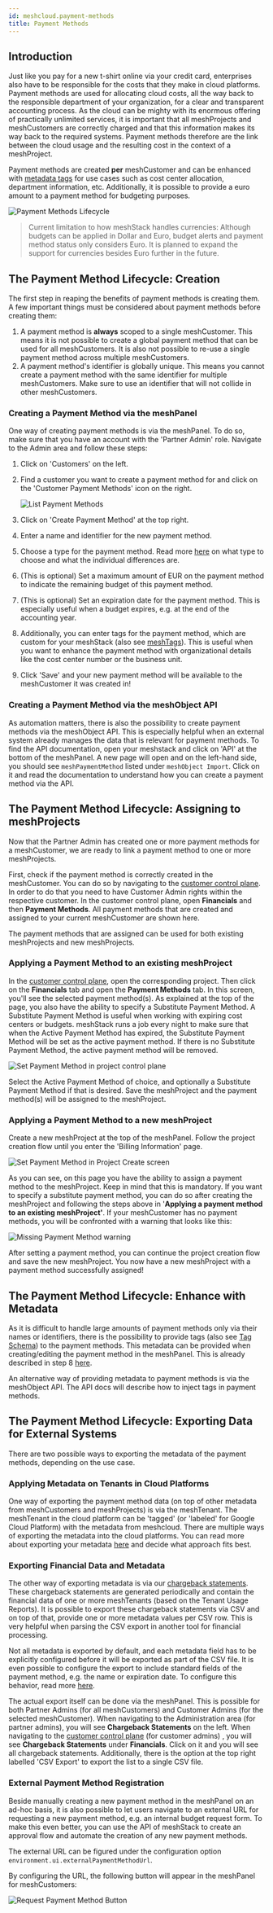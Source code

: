 ```yaml
---
id: meshcloud.payment-methods
title: Payment Methods
---
```


## Introduction

Just like you pay for a new t-shirt online via your credit card, enterprises also have to be responsible for the costs that they make in cloud platforms. Payment methods are used for allocating cloud costs, all the way back to the responsible department of your organization, for a clear and transparent accounting process. As the cloud can be mighty with its enormous offering of practically unlimited services, it is important that all meshProjects and meshCustomers are correctly charged and that this information makes its way back to the required systems. Payment methods therefore are the link between the cloud usage and the resulting cost in the context of a meshProject.

Payment methods are created **per** meshCustomer and can be enhanced with [metadata tags](meshcloud.metadata-tags.md) for use cases such as cost center allocation, department information, etc. Additionally, it is possible to provide a euro amount to a payment method for budgeting purposes.

![Payment Methods Lifecycle](assets/payment_methods/payment_method_overall_lifecycle.png)

> Current limitation to how meshStack handles currencies: Although budgets can be applied in Dollar and Euro, budget alerts and payment method status only considers Euro. It is planned to expand the support for currencies besides Euro further in the future.

## The Payment Method Lifecycle: Creation

The first step in reaping the benefits of payment methods is creating them. A few important things must be considered about payment methods before creating them:

1. A payment method is **always** scoped to a single meshCustomer. This means it is not possible to create a global payment method that can be used for all meshCustomers. It is also not possible to re-use a single payment method across multiple meshCustomers.
2. A payment method's identifier is globally unique. This means you cannot create a payment method with the same identifier for multiple meshCustomers. Make sure to use an identifier that will not collide in other meshCustomers.

### Creating a Payment Method via the meshPanel

One way of creating payment methods is via the meshPanel. To do so, make sure that you have an account with the 'Partner Admin' role. Navigate to the Admin area and follow these steps:

1. Click on 'Customers' on the left.
2. Find a customer you want to create a payment method for and click on the 'Customer Payment Methods' icon on the right.

    ![List Payment Methods](assets/payment_methods/customer_list_payment_methods.png)

3. Click on 'Create Payment Method' at the top right.
4. Enter a name and identifier for the new payment method.
5. Choose a type for the payment method. Read more [here](#types-of-payment-methods) on what type to choose and what the individual differences are.
6. (This is optional) Set a maximum amount of EUR on the payment method to indicate the remaining budget of this payment method.
7. (This is optional) Set an expiration date for the payment method. This is especially useful when a budget expires, e.g. at the end of the accounting year.
8. Additionally, you can enter tags for the payment method, which are custom for your meshStack (also see [meshTags](meshstack.metadata-tags.md)). This is useful when you want to enhance the payment method with organizational details like the cost center number or the business unit.
9. Click 'Save' and your new payment method will be available to the meshCustomer it was created in!

### Creating a Payment Method via the meshObject API

As automation matters, there is also the possibility to create payment methods via the meshObject API. This is especially helpful when an external system already manages the data that is relevant for payment methods. To find the API documentation, open your meshstack and click on 'API' at the bottom of the meshPanel. A new page will open and on the left-hand side, you should see `meshPaymentMethod` listed under `meshObject Import`. Click on it and read the documentation to understand how you can create a payment method via the API.

## The Payment Method Lifecycle: Assigning to meshProjects

Now that the Partner Admin has created one or more payment methods for a meshCustomer, we are ready to link a payment method to one or more meshProjects.

First, check if the payment method is correctly created in the meshCustomer. You can do so by navigating to the [customer control plane](./meshcloud.customer.md#managing-your-meshcustomer). In order to do that you need to have Customer Admin rights within the respective customer. In the customer control plane, open **Financials** and then **Payment Methods**. All payment methods that are created and assigned to your current meshCustomer are shown here.

The payment methods that are assigned can be used for both existing meshProjects and new meshProjects.

### Applying a Payment Method to an existing meshProject

In the [customer control plane](./meshcloud.customer.md#managing-your-meshcustomer), open the corresponding project. Then click on the **Financials** tab and open the **Payment Methods** tab. In this screen, you'll see the selected payment method(s). As explained at the top of the page, you also have the ability to specify a Substitute Payment Method. A Substitute Payment Method is useful when working with expiring cost centers or budgets. meshStack runs a job every night to make sure that when the Active Payment Method has expired, the Substitute Payment Method will be set as the active payment method. If there is no Substitute Payment Method, the active payment method will be removed.

![Set Payment Method in project control plane](assets/payment_methods/payment_method_selection_project_edit.png)

Select the Active Payment Method of choice, and optionally a Substitute Payment Method if that is desired. Save the meshProject and the payment method(s) will be assigned to the meshProject.

### Applying a Payment Method to a new meshProject

Create a new meshProject at the top of the meshPanel. Follow the project creation flow until you enter the 'Billing Information' page.

![Set Payment Method in Project Create screen](assets/payment_methods/payment_method_selection_project_create.png)

As you can see, on this page you have the ability to assign a payment method to the meshProject. Keep in mind that this is mandatory. If you want to specify a substitute payment method, you can do so after creating the meshProject and following the steps above in '**Applying a payment method to an existing meshProject'**. If your meshCustomer has no payment methods, you will be confronted with a warning that looks like this:

![Missing Payment Method warning](assets/payment_methods/payment_method_missing_in_project_create.png)

After setting a payment method, you can continue the project creation flow and save the new meshProject. You now have a new meshProject with a payment method successfully assigned!

## The Payment Method Lifecycle: Enhance with Metadata

As it is difficult to handle large amounts of payment methods only via their names or identifiers, there is the possibility to provide tags (also see [Tag Schema](meshstack.metadata-tags.md)) to the payment methods. This metadata can be provided when creating/editing the payment method in the meshPanel. This is already described in step 8 [here](#creating-a-payment-method-via-the-meshpanel).

An alternative way of providing metadata to payment methods is via the meshObject API. The API docs will describe how to inject tags in payment methods.

## The Payment Method Lifecycle: Exporting Data for External Systems

There are two possible ways to exporting the metadata of the payment methods, depending on the use case.

### Applying Metadata on Tenants in Cloud Platforms

One way of exporting the payment method data (on top of other metadata from meshCustomers and meshProjects) is via the meshTenant. The meshTenant in the cloud platform can be 'tagged' (or 'labeled' for Google Cloud Platform) with the metadata from meshcloud. There are multiple ways of exporting the metadata into the cloud platforms. You can read more about exporting your metadata [here](meshstack.metadata-tags.md#meshtenant-metadata) and decide what approach fits best.

### Exporting Financial Data and Metadata

The other way of exporting metadata is via our [chargeback statements](meshcloud.project-metering.md#chargeback-statements). These chargeback statements are generated periodically and contain the financial data of one or more meshTenants (based on the Tenant Usage Reports). It is possible to export these chargeback statements via CSV and on top of that, provide one or more metadata values per CSV row. This is very helpful when parsing the CSV export in another tool for financial processing.

Not all metadata is exported by default, and each metadata field has to be explicitly configured before it will be exported as part of the CSV file. It is even possible to configure the export to include standard fields of the payment method, e.g. the name or expiration date. To configure this behavior, read more [here](meshstack.billing.md#chargeback).

The actual export itself can be done via the meshPanel. This is possible for both Partner Admins (for all meshCustomers) and Customer Admins (for the selected meshCustomer). When navigating to the Administration area (for partner admins), you will see **Chargeback Statements** on the left. When navigating to the [customer control plane](./meshcloud.customer.md#managing-your-meshcustomer) (for customer admins) , you will see **Chargeback Statements** under **Financials**. Click on it and you will see all chargeback statements. Additionally, there is the option at the top right labelled 'CSV Export' to export the list to a single CSV file.

### External Payment Method Registration

Beside manually creating a new payment method in the meshPanel on an ad-hoc basis, it is also possible to let users navigate to an external URL for requesting
a new payment method, e.g. an internal budget request form. To make this even better, you can use the API of meshStack to create an approval flow and automate the creation
of any new payment methods.

The external URL can be figured under the configuration option `environment.ui.externalPaymentMethodUrl`.

By configuring the URL, the following button will appear in the meshPanel for meshCustomers:

![Request Payment Method Button](assets/payment_methods/payment_method_request_button.png)
